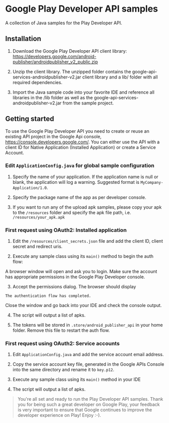 # Google Play Developer API samples

A collection of Java samples for the Play Developer API.

## Installation

1. Download the Google Play Developer API client library:
https://developers.google.com/android-publisher/androidpublisher_v2_public.zip

2. Unzip the client library. The unzipped folder contains the
google-api-services-androidpublisher-v2.jar client library and a lib/ folder with all required
dependencies.

3. Import the Java sample code into your favorite IDE and reference all libraries in the /lib folder
as well as the google-api-services-androidpublisher-v2.jar from the sample project.

## Getting started
To use the Google Play Developer API you need to create or reuse an existing API project in the
Google Api console, https://console.developers.google.com/. You can either use the API with a client
ID for Native Application (Installed Application) or create a Service Account.

### Edit `ApplicationConfig.java` for global sample configuration

1. Specify the name of your application. If the application name is null or blank, the application
will log a warning. Suggested format is `MyCompany-Application/1.0`.

2. Specify the package name of the app as per developer console.

3. If you want to run any of the upload apk samples, please copy your apk to the `/resources` folder
and specify the apk file path, i.e. `/resources/your_apk.apk`

### First request using OAuth2: Installed application

1. Edit the `/resources/client_secrets.json` file and add the client ID, client secret and redirect
uris.

2. Execute any sample class using its `main()` method to begin the auth flow:

  A browser window will open and ask you to login. Make sure the account has
  appropriate permissions in the Google Play Developer console.

3. Accept the permissions dialog. The browser should display

  `The authentication flow has completed.`

  Close the window and go back into your IDE and check the console output.

4. The script will output a list of apks.

5. The tokens will be stored in `.store/android_publisher_api` in your home folder. Remove this file
to restart the auth flow.


### First request using OAuth2: Service accounts

1. Edit `ApplicationConfig.java` and add the service account email
address.

2. Copy the service account key file, generated in the Google APIs Console into
the same directory and rename it to `key.p12`.

3. Execute any sample class using its `main()` method in your IDE

4. The script will output a list of apks.


> You're all set and ready to run the Play Developer API samples.
Thank you for being such a great developer on Google Play, your feedback is very important to ensure
that Google continues to improve the developer experience on Play! Enjoy :-).
